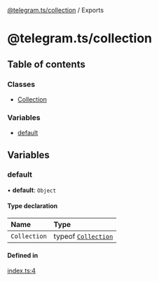 [@telegram.ts/collection](README.md) / Exports

# @telegram.ts/collection

## Table of contents

### Classes

- [Collection](classes/Collection.md)

### Variables

- [default](modules.md#default)

## Variables

### default

• **default**: `Object`

#### Type declaration

| Name | Type |
| :------ | :------ |
| `Collection` | typeof [`Collection`](classes/Collection.md) |

#### Defined in

[index.ts:4](https://github.com/telegramsjs/collection/blob/1e2545e/src/index.ts#L4)
